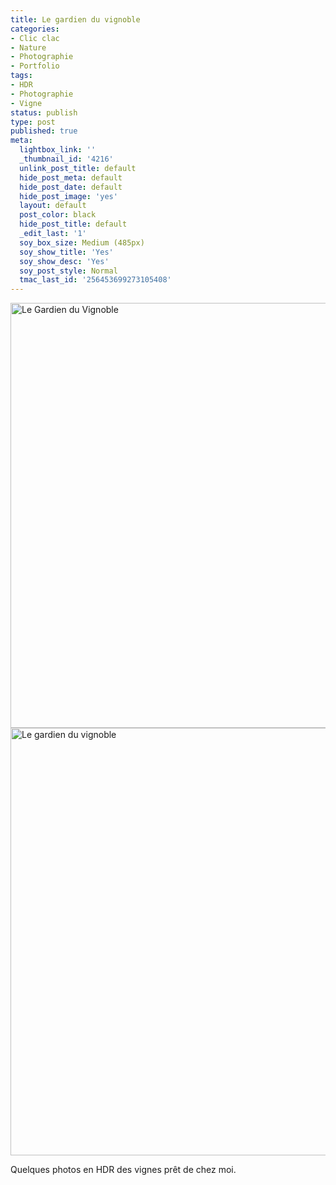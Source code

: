 ```yaml
---
title: Le gardien du vignoble
categories:
- Clic clac
- Nature
- Photographie
- Portfolio
tags:
- HDR
- Photographie
- Vigne
status: publish
type: post
published: true
meta:
  lightbox_link: ''
  _thumbnail_id: '4216'
  unlink_post_title: default
  hide_post_meta: default
  hide_post_date: default
  hide_post_image: 'yes'
  layout: default
  post_color: black
  hide_post_title: default
  _edit_last: '1'
  soy_box_size: Medium (485px)
  soy_show_title: 'Yes'
  soy_show_desc: 'Yes'
  soy_post_style: Normal
  tmac_last_id: '256453699273105408'
---
```

<img class="aligncenter size-full wp-image-4216" alt="Le Gardien du Vignoble" src="https://dlgjp9x71cipk.cloudfront.net/2011/12/6448118531_ae4477da16_b.jpg" width="1024" height="680" />

<!--more-->

<img class="aligncenter size-full wp-image-4199" alt="Le gardien du vignoble" src="https://dlgjp9x71cipk.cloudfront.net/2011/12/6448121101_c8a14598b6_b.jpg" width="1024" height="684" />

Quelques photos en HDR des vignes prêt de chez moi.
